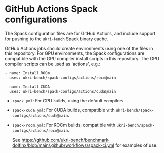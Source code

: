 # GitHub Actions Spack configurations

The Spack configuration files are for GitHub Actions, and include
support for pushing to the `ukri-bench` Spack binary cache.

GitHub Actions jobs should create environments using one of the files in
this repository. For GPU environments, the Spack configurations are
compatible with the GPU compiler install scripts in this repository.
The GPU compiler scripts can be used as 'actions', e.g.:
```bash
- name: Install ROCm
  uses: ukri-bench/spack-configs/actions/rocm@main
```

```bash
- name: Install CUDA
  uses: ukri-bench/spack-configs/actions/cuda@main
```

- `spack.yml`: For CPU builds, using the default compilers.
- `spack-cuda.yml`: For CUDA builds, compatible with
  `ukri-bench/spack-configs/actions/cuda@main`.
- `spack-rocm.yml`: For ROCm builds, compatible with
  `ukri-bench/spack-configs/actions/rocm@main`.

  See
  https://github.com/ukri-bench/benchmark-dolfinx/blob/main/.github/workflows/spack-ci.yml
  for examples of use.